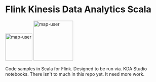 # Flink Kinesis Data Analytics Scala

<img width="85" alt="map-user" src="https://img.shields.io/badge/views-056-green"> <img width="125" alt="map-user" src="https://img.shields.io/badge/unique visits-0000-green">

Code samples in Scala for Flink. Designed to be run via. KDA Studio notebooks. There isn't to much in this repo yet. It need more work.
